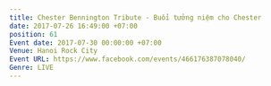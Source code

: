 ```yaml
---
title: Chester Bennington Tribute - Buổi tưởng niệm cho Chester
date: 2017-07-26 16:49:00 +07:00
position: 61
Event date: 2017-07-30 00:00:00 +07:00
Venue: Hanoi Rock City
Event URL: https://www.facebook.com/events/466176387078040/
Genre: LIVE
---
```


